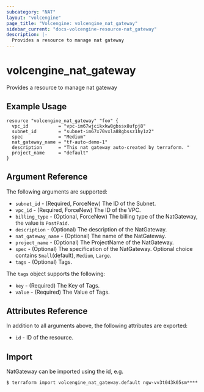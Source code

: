 ```yaml
---
subcategory: "NAT"
layout: "volcengine"
page_title: "Volcengine: volcengine_nat_gateway"
sidebar_current: "docs-volcengine-resource-nat_gateway"
description: |-
  Provides a resource to manage nat gateway
---
```

# volcengine_nat_gateway
Provides a resource to manage nat gateway
## Example Usage
```hcl
resource "volcengine_nat_gateway" "foo" {
  vpc_id           = "vpc-im67wjcikxkw8gbssx8ufpj8"
  subnet_id        = "subnet-im67x70vxla88gbssz1hy1z2"
  spec             = "Medium"
  nat_gateway_name = "tf-auto-demo-1"
  description      = "This nat gateway auto-created by terraform. "
  project_name     = "default"
}
```
## Argument Reference
The following arguments are supported:
* `subnet_id` - (Required, ForceNew) The ID of the Subnet.
* `vpc_id` - (Required, ForceNew) The ID of the VPC.
* `billing_type` - (Optional, ForceNew) The billing type of the NatGateway, the value is `PostPaid`.
* `description` - (Optional) The description of the NatGateway.
* `nat_gateway_name` - (Optional) The name of the NatGateway.
* `project_name` - (Optional) The ProjectName of the NatGateway.
* `spec` - (Optional) The specification of the NatGateway. Optional choice contains `Small`(default), `Medium`, `Large`.
* `tags` - (Optional) Tags.

The `tags` object supports the following:

* `key` - (Required) The Key of Tags.
* `value` - (Required) The Value of Tags.

## Attributes Reference
In addition to all arguments above, the following attributes are exported:
* `id` - ID of the resource.



## Import
NatGateway can be imported using the id, e.g.
```
$ terraform import volcengine_nat_gateway.default ngw-vv3t043k05sm****
```

